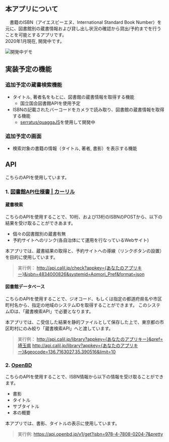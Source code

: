 ## 本アプリについて

　書籍のISBN（アイエスビーエヌ、International Standard Book Number）を元に、図書館別の蔵書情報および貸し出し状況の確認から貸出/予約までを行うことを可能とするアプリです。  
2020年1月現在, 開発中です。

![開発中デモ](https://raw.githubusercontent.com/wiki/benibana2001/rent_book/images/rent_book_demo03.gif)

## 実装予定の機能

### 追加予定の蔵書検索機能

- タイトル, 著者名をもとに、図書館の蔵書情報を取得する機能
    - 国立国会図書館APIを使用予定
- ISBNの記載されたバーコードをカメラで読み取り、図書館の蔵書情報を取得する機能
    - [serratus/quaggaJS](https://github.com/serratus/quaggaJS)を使用して開発中

### 追加予定の画面

- 検索対象の書籍の情報（タイトル, 著者, 書影）を表示する機能

## API

こちらのAPIを使用しています。

### 1. [図書館API仕様書 | カーリル](https://calil.jp/doc/api_ref.html)

#### 蔵書検索

こちらのAPIを使用することで、10桁、および13桁のISBNのPOSTから、以下の結果を受け取ることができあます。
- 個々の図書館別の蔵書有無
- 予約サイトへのリンク(各自治体にて運用を行なっているWebサイト)

本アプリでは、蔵書結果の取得と、予約サイトへの導線（リンクボタンの設置）を目的に使用しています。

> 実行例：
http://api.calil.jp/check?appkey={あなたのアプリキー}&isbn=4834000826&systemid=Aomori_Pref&format=json

#### 図書館データベース

こちらのAPIを使用することで、ジオコード、もしくは指定の都道府県名や市区町村名から、指定の地域のシステムIDを取得することができます。
このシステムIDは、「蔵書検索API」で必要となります。

本アプリでは、こ受信した結果を静的ファイルとして保存した上で、東京都の市区町村にのみ絞り「蔵書検索API」へと渡しています。

> 実行例：
http://api.calil.jp/library?appkey={あなたのアプリキー}&pref=埼玉県
http://api.calil.jp/library?appkey={あなたのアプリキー}&geocode=136.7163027,35.390516&limit=10

### 2. [OpenBD](https://openbd.jp/)

こちらのAPIを使用することで、ISBN情報から以下の情報を受け取ることができます。
- 書影
- タイトル
- サブタイトル
- 本の概要

本アプリでは、書影、タイトルの表示に使用しています。

> 実行例:
https://api.openbd.jp/v1/get?isbn=978-4-7808-0204-7&pretty